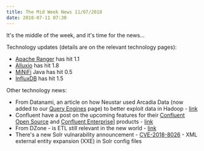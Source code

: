 ```yaml
---
title: The Mid Week News 11/07/2018
date: 2018-07-11 07:30
---
```

It's the middle of the week, and it's time for the news...
<!--more-->

Technology updates (details are on the relevant technology pages):

* [Apache Ranger](/technologies/apache-ranger/) has hit 1.1
* [Alluxio](/technologies/alluxio/) has hit 1.8
* [MiNiFi](/technologies/apache-nifi/minifi/) Java has hit 0.5
* [InfluxDB](/technologies/influxdb/) has hit 1.5

Other technology news:

* From Datanami, an article on how Neustar used Arcadia Data (now added to our [Query Engines](/tech-categories/query-engines/) page) to better exploit data in Hadoop - [link](https://www.datanami.com/2018/07/09/neustar-finds-the-last-mile-for-hadoop-analytics/)
* Confluent have a post on the upcoming features for their [Confluent Open Source](/technologies/confluent-open-source) and [Confluent Enterprise](/technologies/confluent-enterprise)] products - [link](https://www.confluent.io/blog/june-preview-release-confluent-plaform/)
* From DZone - is ETL still relevant in the new world - [link](https://dzone.com/articles/transforming-etl-in-data-driven-age)
* There's a new Solr vulnarability announcement - [CVE-2018-8026](https://cve.mitre.org/cgi-bin/cvename.cgi?name=CVE-2018-8026) - XML external entity expansion (XXE) in Solr config files